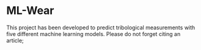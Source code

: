 # ML-Wear
This project has been developed to predict tribological measurements with five different machine learning models. Please do not forget citing an article;
